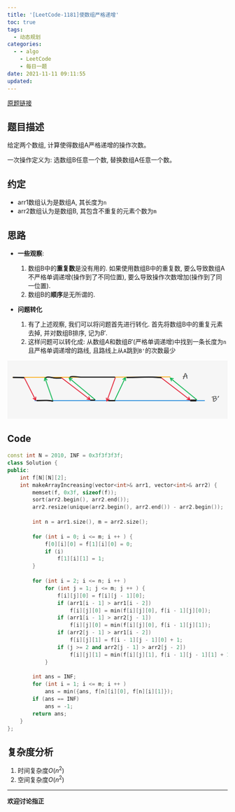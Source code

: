```yaml
---
title: '[LeetCode-1181]使数组严格递增'
toc: true
tags:
  - 动态规划
categories:
  - - algo
    - LeetCode
    - 每日一题
date: 2021-11-11 09:11:55
updated:
---
```


[原题链接](https://leetcode-cn.com/problems/make-array-strictly-increasing/)

## 题目描述
给定两个数组, 计算使得数组A严格递增的操作次数。

一次操作定义为: 选数组B任意一个数, 替换数组A任意一个数。

<!--more-->

## 约定
- arr1数组认为是数组A, 其长度为`n`
- arr2数组认为是数组B, 其包含不重复的元素个数为`m`

## 思路
- **一些观察**:
  1. 数组B中的**重复数**是没有用的. 如果使用数组B中的重复数, 要么导致数组A不严格单调递增(操作到了不同位置), 要么导致操作次数增加(操作到了同一位置).
  2. 数组B的**顺序**是无所谓的.  

- **问题转化**
  1. 有了上述观察, 我们可以将问题首先进行转化. 首先将数组B中的重复元素去掉, 并对数组B排序, 记为$B'$.
  2. 这样问题可以转化成: 从数组$A$和数组$B'$(严格单调递增)中找到一条长度为`n`且严格单调递增的路线, 且路线上从`A`跳到`B'`的次数最少

![转化后问题示意图](/img/2021/11/11/LeetCode-1187.png)

## Code
```cpp
const int N = 2010, INF = 0x3f3f3f3f;
class Solution {
public:
    int f[N][N][2];
    int makeArrayIncreasing(vector<int>& arr1, vector<int>& arr2) {
        memset(f, 0x3f, sizeof(f));
        sort(arr2.begin(), arr2.end());
        arr2.resize(unique(arr2.begin(), arr2.end()) - arr2.begin());
        
        int n = arr1.size(), m = arr2.size();
        
        for (int i = 0; i <= m; i ++ ) {
            f[0][i][0] = f[1][i][0] = 0; 
            if (i)
                f[1][i][1] = 1;
        }
        
        for (int i = 2; i <= n; i ++ )
            for (int j = 1; j <= m; j ++ ) {
                f[i][j][0] = f[i][j - 1][0];
                if (arr1[i - 1] > arr1[i - 2])
                    f[i][j][0] = min(f[i][j][0], f[i - 1][j][0]);
                if (arr1[i - 1] > arr2[j - 1])
                    f[i][j][0] = min(f[i][j][0], f[i - 1][j][1]);
                if (arr2[j - 1] > arr1[i - 2])
                    f[i][j][1] = f[i - 1][j - 1][0] + 1;
                if (j >= 2 and arr2[j - 1] > arr2[j - 2])
                    f[i][j][1] = min(f[i][j][1], f[i - 1][j - 1][1] + 1);
            }

        int ans = INF;
        for (int i = 1; i <= m; i ++ )
            ans = min({ans, f[n][i][0], f[n][i][1]});
        if (ans == INF)
            ans = -1;
        return ans;
    }
};
```

## 复杂度分析
1. 时间复杂度$O(n^2)$
2. 空间复杂度$O(n^2)$

----
**欢迎讨论指正**